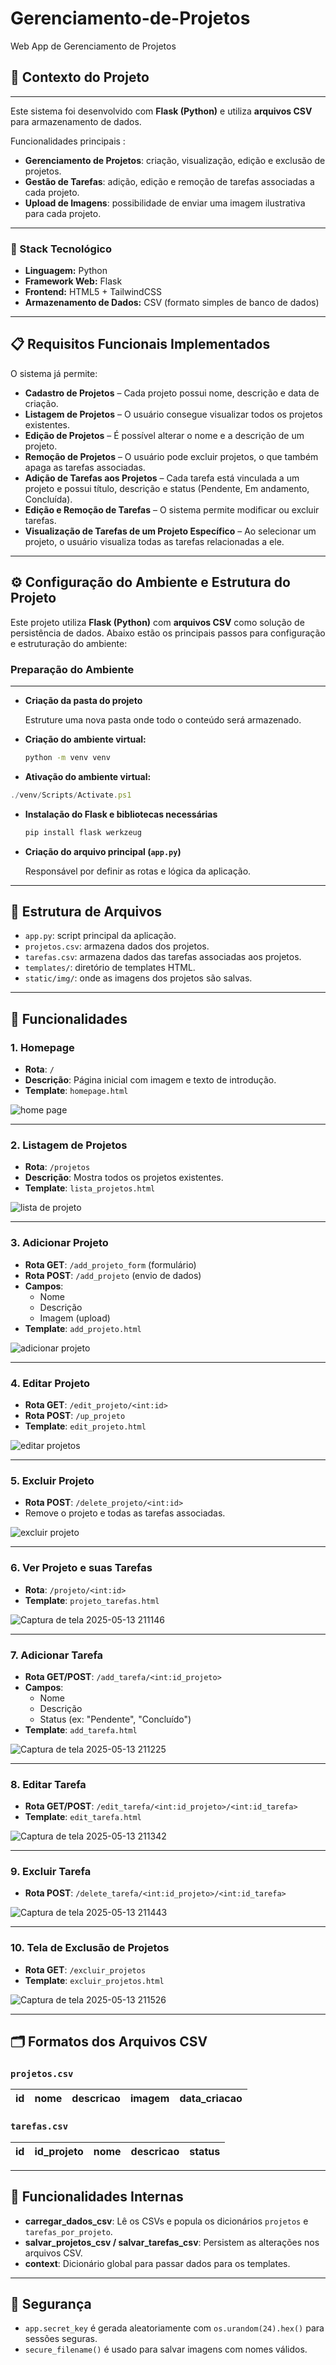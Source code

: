 # Gerenciamento-de-Projetos
Web App de Gerenciamento de Projetos
## 📖 Contexto do Projeto

---

Este sistema foi desenvolvido com **Flask (Python)** e utiliza **arquivos CSV** para armazenamento de dados.

Funcionalidades principais :

- **Gerenciamento de Projetos**: criação, visualização, edição e exclusão de projetos.
- **Gestão de Tarefas**: adição, edição e remoção de tarefas associadas a cada projeto.
- **Upload de Imagens**: possibilidade de enviar uma imagem ilustrativa para cada projeto.

---

### 🔧 Stack Tecnológico

- **Linguagem:** Python
- **Framework Web:** Flask
- **Frontend:** HTML5 + TailwindCSS
- **Armazenamento de Dados:** CSV (formato simples de banco de dados)

---

## 📋 **Requisitos Funcionais Implementados**

O sistema já permite:

- **Cadastro de Projetos** – Cada projeto possui nome, descrição e data de criação.
- **Listagem de Projetos** – O usuário consegue visualizar todos os projetos existentes.
- **Edição de Projetos** – É possível alterar o nome e a descrição de um projeto.
- **Remoção de Projetos** – O usuário pode excluir projetos, o que também apaga as tarefas associadas.
- **Adição de Tarefas aos Projetos** – Cada tarefa está vinculada a um projeto e possui título, descrição e status (Pendente, Em andamento, Concluída).
- **Edição e Remoção de Tarefas** – O sistema permite modificar ou excluir tarefas.
- **Visualização de Tarefas de um Projeto Específico** – Ao selecionar um projeto, o usuário visualiza todas as tarefas relacionadas a ele.

---

## **⚙️ Configuração do Ambiente e Estrutura do Projeto**

Este projeto utiliza **Flask (Python)** com **arquivos CSV** como solução de persistência de dados. Abaixo estão os principais passos para configuração e estruturação do ambiente:

### **Preparação do Ambiente**

---

- **Criação da pasta do projeto**
    
    Estruture uma nova pasta onde todo o conteúdo será armazenado.
    
- **Criação do ambiente virtual:**
    
    ```bash
    python -m venv venv
    ```
    
- **Ativação do ambiente virtual:**

```jsx
./venv/Scripts/Activate.ps1
```

- **Instalação do Flask e bibliotecas necessárias**
    
    ```bash
    pip install flask werkzeug
    ```
    
- **Criação do arquivo principal (`app.py`)**
    
    Responsável por definir as rotas e lógica da aplicação.
    

---

## 📂 Estrutura de Arquivos

- `app.py`: script principal da aplicação.
- `projetos.csv`: armazena dados dos projetos.
- `tarefas.csv`: armazena dados das tarefas associadas aos projetos.
- `templates/`: diretório de templates HTML.
- `static/img/`: onde as imagens dos projetos são salvas.

---

## 🔧 Funcionalidades

### 1. Homepage

- **Rota**: `/`
- **Descrição**: Página inicial com imagem e texto de introdução.
- **Template**: `homepage.html`

![home page](https://github.com/user-attachments/assets/8cb8c5dd-baf0-4bbd-b348-980e10da4f7d)


---

### 2. Listagem de Projetos

- **Rota**: `/projetos`
- **Descrição**: Mostra todos os projetos existentes.
- **Template**: `lista_projetos.html`

![lista de projeto](https://github.com/user-attachments/assets/34f3fdc4-b639-4721-82b2-d20ab35fa7fc)


---

### 3. Adicionar Projeto

- **Rota GET**: `/add_projeto_form` (formulário)
- **Rota POST**: `/add_projeto` (envio de dados)
- **Campos**:
    - Nome
    - Descrição
    - Imagem (upload)
- **Template**: `add_projeto.html`
  
![adicionar projeto](https://github.com/user-attachments/assets/03c6e54e-2a11-41f6-8fe0-b5765a39a240)


---

### 4. Editar Projeto

- **Rota GET**: `/edit_projeto/<int:id>`
- **Rota POST**: `/up_projeto`
- **Template**: `edit_projeto.html`

![editar projetos](https://github.com/user-attachments/assets/cac43925-c0f4-41c3-9f49-e888f6005e9a)


---

### 5. Excluir Projeto

- **Rota POST**: `/delete_projeto/<int:id>`
- Remove o projeto e todas as tarefas associadas.

![excluir projeto](https://github.com/user-attachments/assets/81e7c712-900d-40ba-8c7a-47ec8ee32250)


---

### 6. Ver Projeto e suas Tarefas

- **Rota**: `/projeto/<int:id>`
- **Template**: `projeto_tarefas.html`

![Captura de tela 2025-05-13 211146](https://github.com/user-attachments/assets/ea51c5b9-9b55-4390-b973-c8ea78cb10e5)

---

### 7. Adicionar Tarefa

- **Rota GET/POST**: `/add_tarefa/<int:id_projeto>`
- **Campos**:
    - Nome
    - Descrição
    - Status (ex: "Pendente", "Concluído")
- **Template**: `add_tarefa.html`

![Captura de tela 2025-05-13 211225](https://github.com/user-attachments/assets/5d8c183f-132b-40cc-beac-fbd13bb7bbd2)


---

### 8. Editar Tarefa

- **Rota GET/POST**: `/edit_tarefa/<int:id_projeto>/<int:id_tarefa>`
- **Template**: `edit_tarefa.html`

![Captura de tela 2025-05-13 211342](https://github.com/user-attachments/assets/747fcaaa-1dde-4f7a-8513-e6204689f1fe)


---

### 9. Excluir Tarefa

- **Rota POST**: `/delete_tarefa/<int:id_projeto>/<int:id_tarefa>`

![Captura de tela 2025-05-13 211443](https://github.com/user-attachments/assets/5f54238d-54a7-49c5-9993-e87a20f5ffed)


---

### 10. Tela de Exclusão de Projetos

- **Rota GET**: `/excluir_projetos`
- **Template**: `excluir_projetos.html`

![Captura de tela 2025-05-13 211526](https://github.com/user-attachments/assets/84cfe8ed-d8c9-42af-95ca-75e5ca72862c)


---

## 🗂️ Formatos dos Arquivos CSV

### `projetos.csv`

| id | nome | descricao | imagem | data_criacao |
| --- | --- | --- | --- | --- |

### `tarefas.csv`

| id | id_projeto | nome | descricao | status |
| --- | --- | --- | --- | --- |

---

## 🧠 Funcionalidades Internas

- **carregar_dados_csv**: Lê os CSVs e popula os dicionários `projetos` e `tarefas_por_projeto`.
- **salvar_projetos_csv / salvar_tarefas_csv**: Persistem as alterações nos arquivos CSV.
- **context**: Dicionário global para passar dados para os templates.

---

## 🔐 Segurança

- `app.secret_key` é gerada aleatoriamente com `os.urandom(24).hex()` para sessões seguras.
- `secure_filename()` é usado para salvar imagens com nomes válidos.
